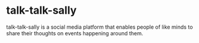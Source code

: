 # talk-talk-sally
talk-talk-sally is a social media platform that enables people of like minds to share their thoughts on events happening around them.
